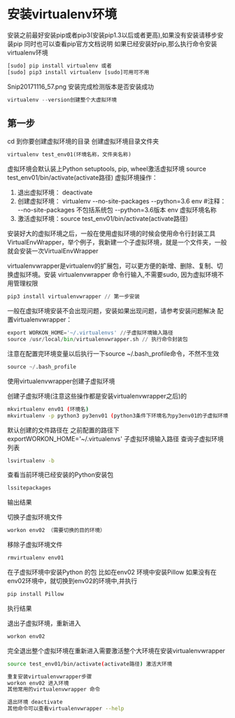 # 安装virtualenv环境

安装之前最好安装pip或者pip3(安装pip1.3以后或者更高),如果没有安装请移步安装pip 同时也可以查看pip官方文档说明
如果已经安装好pip,那么执行命令安装virtualenv环境
```python
[sudo] pip install virtualenv 或者
[sudo] pip3 install virtualenv [sudo]可用可不用
```
Snip20171116_57.png
安装完成检测版本是否安装成功
```python
virtualenv --version创建整个大虚拟环境
```

## 第一步 
cd 到你要创建虚拟环境的目录
创建虚拟环境目录文件夹
```python
virtualenv test_env01(环境名称，文件夹名称)
```
虚拟环境会默认装上Python setuptools, pip, wheel激活虚拟环境
source test_env01/bin/activate(activate路径)
虚拟环境操作：

1. 退出虚拟环境： deactivate
2. 创建虚拟环境： virtualenv --no-site-packages --python=3.6 env #注释： --no-site-packages 不包括系统包 --python=3.6版本 env 虚拟环境名称
3. 激活虚拟环境：source test_env01/bin/activate(activate路径)

安装好大的虚拟环境之后，一般在使用虚拟环境的时候会使用命令行封装工具VirtualEnvWrapper，举个例子，我新建一个子虚拟环境，就是一个文件夹，一般就会安装一次VirtualEnvWrapper

virtualenvwrapper是virtualenv的扩展包，可以更方便的新增、删除、复制、切换虚拟环境。安装 virtualenvwrapper
命令行输入,不需要sudo, 因为虚拟环境不用管理权限
```python
pip3 install virtualenvwrapper // 第一步安装
```
一般在虚拟环境安装不会出现问题，安装如果出现问题，请参考安装问题解决
配置virtualenvwrapper：
```python
export WORKON_HOME='~/.virtualenvs' //子虚拟环境输入路径
source /usr/local/bin/virtualenvwrapper.sh // 执行命令封装包
```
注意在配置完环境变量以后执行一下source ~/.bash_profile命令，不然不生效
```python
source ~/.bash_profile
```
使用virtualenvwrapper创建子虚拟环境

创建子虚拟环境(注意这些操作都是安装virtualenvwrapper之后)的
```bash
mkvirtualenv env01 (环境名)
mkvirtualenv -p python3 py3env01 (python3条件下环境名为py3env01的子虚拟环境)
```
默认创建的文件路径在 之前配置的路径下exportWORKON_HOME='~/.virtualenvs' 子虚拟环境输入路径
查询子虚拟环境列表
```bash
lsvirtualenv -b
```
查看当前环境已经安装的Python安装包
```bash
lssitepackages
```
输出结果
 
切换子虚拟环境文件
```bash
workon env02 （需要切换的目的环境）
```
移除子虚拟环境文件
```bash
rmvirtualenv env01
```

在子虚拟环境中安装Python 的包
比如在env02 环境中安装Pillow
如果没有在env02环境中，就切换到env02的环境中,并执行
```bash
pip install Pillow
```
执行结果
 
退出子虚拟环境，重新进入
```bash
workon env02
```
完全退出整个虚拟环境在重新进入需要激活整个大环境在安装virtualenvwrapper
```bash
source test_env01/bin/activate(activate路径) 激活大环境

重复安装virtualenvwrapper步骤
workon env02 进入环境
其他常用的virtualenvwrapper 命令

退出环境 deactivate
其他命令可以查看virtualenvwrapper --help
```

